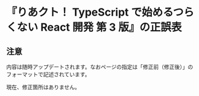 # 『りあクト！ TypeScript で始めるつらくない React 開発 第 3 版』の正誤表

## 注意

内容は随時アップデートされます。なおページの指定は「修正前（修正後）」のフォーマットで記述されています。

現在、修正箇所はありません。

